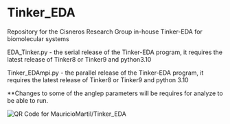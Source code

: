 # Tinker_EDA
Repository for the Cisneros Research Group in-house Tinker-EDA for biomolecular systems

EDA_Tinker.py - the serial release of the Tinker-EDA program, it requires the latest release of Tinker8 or Tinker9 and python3.10

Tinker_EDAmpi.py - the parallel release of the Tinker-EDA program, it requires the latest release of Tinker8 or Tinker9 and python 3.10


**Changes to some of the anglep parameters will be requires for analyze to be able to run.




![QR Code for MauricioMartil/Tinker_EDA](https://api.qrserver.com/v1/create-qr-code/?size=200x200&data=https://github.com/MauricioMartil/Tinker_EDA)
